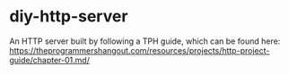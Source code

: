 # diy-http-server
An HTTP server built by following a TPH guide, which can be found here: https://theprogrammershangout.com/resources/projects/http-project-guide/chapter-01.md/
